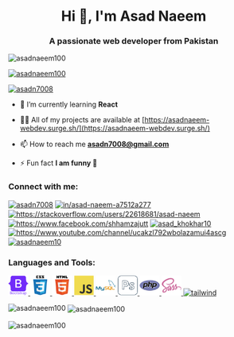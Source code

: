 <h1 align="center">Hi 👋, I'm Asad Naeem</h1>
<h3 align="center">A passionate web developer from Pakistan</h3>

<p align="left"> <img src="https://komarev.com/ghpvc/?username=asadnaeem100&label=Profile%20views&color=0e75b6&style=flat" alt="asadnaeem100" /> </p>

<p align="left"> <a href="https://github.com/ryo-ma/github-profile-trophy"><img src="https://github-profile-trophy.vercel.app/?username=asadnaeem100" alt="asadnaeem100" /></a> </p>

<p align="left"> <a href="https://twitter.com/asadn7008" target="blank"><img src="https://img.shields.io/twitter/follow/asadn7008?logo=twitter&style=for-the-badge" alt="asadn7008" /></a> </p>

- 🌱 I’m currently learning **React**

- 👨‍💻 All of my projects are available at [https://asadnaeem-webdev.surge.sh/](https://asadnaeem-webdev.surge.sh/)

- 📫 How to reach me **asadn7008@gmail.com**

- ⚡ Fun fact **I am funny 🤣**

<h3 align="left">Connect with me:</h3>
<p align="left">
<a href="https://twitter.com/asadn7008" target="blank"><img align="center" src="https://raw.githubusercontent.com/rahuldkjain/github-profile-readme-generator/master/src/images/icons/Social/twitter.svg" alt="asadn7008" height="30" width="40" /></a>
<a href="https://linkedin.com/in/in/asad-naeem-a7512a277" target="blank"><img align="center" src="https://raw.githubusercontent.com/rahuldkjain/github-profile-readme-generator/master/src/images/icons/Social/linked-in-alt.svg" alt="in/asad-naeem-a7512a277" height="30" width="40" /></a>
<a href="https://stackoverflow.com/users/https://stackoverflow.com/users/22618681/asad-naeem" target="blank"><img align="center" src="https://raw.githubusercontent.com/rahuldkjain/github-profile-readme-generator/master/src/images/icons/Social/stack-overflow.svg" alt="https://stackoverflow.com/users/22618681/asad-naeem" height="30" width="40" /></a>
<a href="https://fb.com/https://www.facebook.com/shhamzajutt" target="blank"><img align="center" src="https://raw.githubusercontent.com/rahuldkjain/github-profile-readme-generator/master/src/images/icons/Social/facebook.svg" alt="https://www.facebook.com/shhamzajutt" height="30" width="40" /></a>
<a href="https://instagram.com/asad_khokhar10" target="blank"><img align="center" src="https://raw.githubusercontent.com/rahuldkjain/github-profile-readme-generator/master/src/images/icons/Social/instagram.svg" alt="asad_khokhar10" height="30" width="40" /></a>
<a href="https://www.youtube.com/c/https://www.youtube.com/channel/ucakzl792wbolazamui4ascg" target="blank"><img align="center" src="https://raw.githubusercontent.com/rahuldkjain/github-profile-readme-generator/master/src/images/icons/Social/youtube.svg" alt="https://www.youtube.com/channel/ucakzl792wbolazamui4ascg" height="30" width="40" /></a>
<a href="https://www.leetcode.com/asadnaeem10" target="blank"><img align="center" src="https://raw.githubusercontent.com/rahuldkjain/github-profile-readme-generator/master/src/images/icons/Social/leet-code.svg" alt="asadnaeem10" height="30" width="40" /></a>
</p>

<h3 align="left">Languages and Tools:</h3>
<p align="left"> <a href="https://getbootstrap.com" target="_blank" rel="noreferrer"> <img src="https://raw.githubusercontent.com/devicons/devicon/master/icons/bootstrap/bootstrap-plain-wordmark.svg" alt="bootstrap" width="40" height="40"/> </a> <a href="https://www.w3schools.com/css/" target="_blank" rel="noreferrer"> <img src="https://raw.githubusercontent.com/devicons/devicon/master/icons/css3/css3-original-wordmark.svg" alt="css3" width="40" height="40"/> </a> <a href="https://www.w3.org/html/" target="_blank" rel="noreferrer"> <img src="https://raw.githubusercontent.com/devicons/devicon/master/icons/html5/html5-original-wordmark.svg" alt="html5" width="40" height="40"/> </a> <a href="https://developer.mozilla.org/en-US/docs/Web/JavaScript" target="_blank" rel="noreferrer"> <img src="https://raw.githubusercontent.com/devicons/devicon/master/icons/javascript/javascript-original.svg" alt="javascript" width="40" height="40"/> </a> <a href="https://www.mysql.com/" target="_blank" rel="noreferrer"> <img src="https://raw.githubusercontent.com/devicons/devicon/master/icons/mysql/mysql-original-wordmark.svg" alt="mysql" width="40" height="40"/> </a> <a href="https://www.photoshop.com/en" target="_blank" rel="noreferrer"> <img src="https://raw.githubusercontent.com/devicons/devicon/master/icons/photoshop/photoshop-line.svg" alt="photoshop" width="40" height="40"/> </a> <a href="https://www.php.net" target="_blank" rel="noreferrer"> <img src="https://raw.githubusercontent.com/devicons/devicon/master/icons/php/php-original.svg" alt="php" width="40" height="40"/> </a> <a href="https://sass-lang.com" target="_blank" rel="noreferrer"> <img src="https://raw.githubusercontent.com/devicons/devicon/master/icons/sass/sass-original.svg" alt="sass" width="40" height="40"/> </a> <a href="https://tailwindcss.com/" target="_blank" rel="noreferrer"> <img src="https://www.vectorlogo.zone/logos/tailwindcss/tailwindcss-icon.svg" alt="tailwind" width="40" height="40"/> </a> </p>

<p><img align="left" src="https://github-readme-stats.vercel.app/api/top-langs?username=asadnaeem100&show_icons=true&locale=en&layout=compact" alt="asadnaeem100" /></p>

<p>&nbsp;<img align="center" src="https://github-readme-stats.vercel.app/api?username=asadnaeem100&show_icons=true&locale=en" alt="asadnaeem100" /></p>

<p><img align="center" src="https://github-readme-streak-stats.herokuapp.com/?user=asadnaeem100&" alt="asadnaeem100" /></p>
